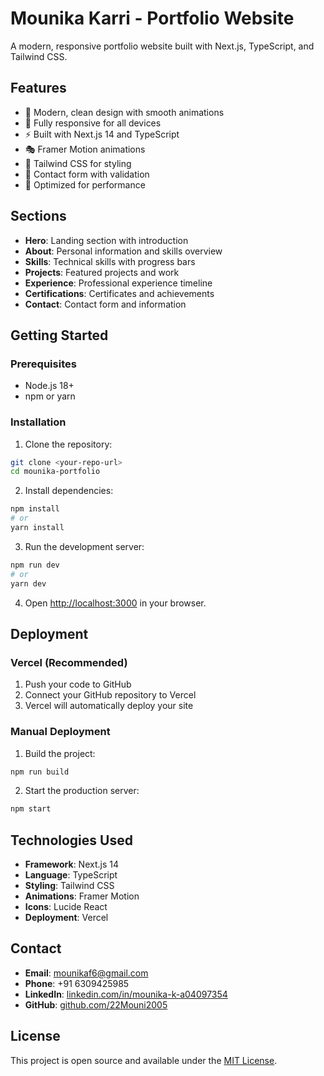 # Mounika Karri - Portfolio Website

A modern, responsive portfolio website built with Next.js, TypeScript, and Tailwind CSS.

## Features

- 🎨 Modern, clean design with smooth animations
- 📱 Fully responsive for all devices
- ⚡ Built with Next.js 14 and TypeScript
- 🎭 Framer Motion animations
- 🎨 Tailwind CSS for styling
- 📧 Contact form with validation
- 🚀 Optimized for performance

## Sections

- **Hero**: Landing section with introduction
- **About**: Personal information and skills overview
- **Skills**: Technical skills with progress bars
- **Projects**: Featured projects and work
- **Experience**: Professional experience timeline
- **Certifications**: Certificates and achievements
- **Contact**: Contact form and information

## Getting Started

### Prerequisites

- Node.js 18+ 
- npm or yarn

### Installation

1. Clone the repository:
```bash
git clone <your-repo-url>
cd mounika-portfolio
```

2. Install dependencies:
```bash
npm install
# or
yarn install
```

3. Run the development server:
```bash
npm run dev
# or
yarn dev
```

4. Open [http://localhost:3000](http://localhost:3000) in your browser.

## Deployment

### Vercel (Recommended)

1. Push your code to GitHub
2. Connect your GitHub repository to Vercel
3. Vercel will automatically deploy your site

### Manual Deployment

1. Build the project:
```bash
npm run build
```

2. Start the production server:
```bash
npm start
```

## Technologies Used

- **Framework**: Next.js 14
- **Language**: TypeScript
- **Styling**: Tailwind CSS
- **Animations**: Framer Motion
- **Icons**: Lucide React
- **Deployment**: Vercel

## Contact

- **Email**: mounikaf6@gmail.com
- **Phone**: +91 6309425985
- **LinkedIn**: [linkedin.com/in/mounika-k-a04097354](https://linkedin.com/in/mounika-k-a04097354)
- **GitHub**: [github.com/22Mouni2005](https://github.com/22Mouni2005)

## License

This project is open source and available under the [MIT License](LICENSE).
